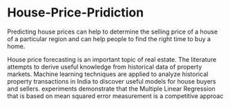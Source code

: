 # House-Price-Pridiction
Predicting house prices can help to determine the selling price of a house of a particular region and can help people to find the right time to buy a home. 

House  price  forecasting  is an  important  topic of  real  estate.  The  literature attempts  to derive  useful  knowledge  from  historical  data  of  property  markets.  Machine  learning techniques  are  applied  to  analyze  historical  property  transactions  in  India  to  discover useful  models  for  house  buyers  and  sellers.   experiments demonstrate that the Multiple Linear Regression that is based on mean squared error measurement is a competitive approac
